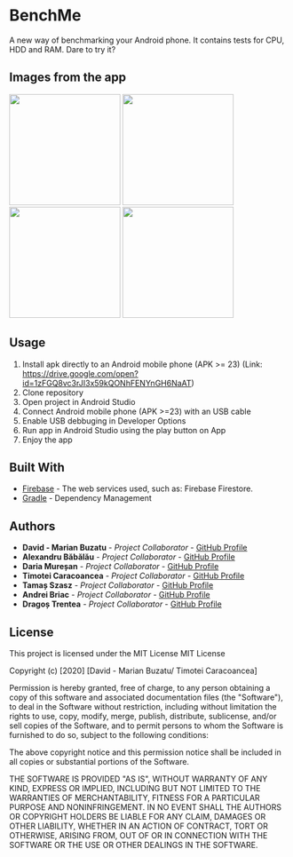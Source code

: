 # BenchMe
A new way of benchmarking your Android phone. It contains tests for CPU, HDD and RAM. Dare to try it?

## Images from the app
<div>
<img src="https://i.ibb.co/b2cVn41/1.jpg" width="200">
<img src="https://i.ibb.co/t2kJJnn/2.jpg" width="200">
<img src="https://i.ibb.co/9sdfFnj/3.jpg" width="200">
<img src="https://i.ibb.co/ftkGTrz/4.jpg" width="200">
</div>

## Usage
1. Install apk directly to an Android mobile phone (APK >= 23) (Link: https://drive.google.com/open?id=1zFGQ8vc3rJI3x59kQONhFENYnGH6NaAT)
2. Clone repository
3. Open project in Android Studio
4. Connect Android mobile phone (APK >=23) with an USB cable
5. Enable USB debbuging in Developer Options
6. Run app in Android Studio using the play button on App
7. Enjoy the app 

## Built With

* [Firebase](https://firebase.google.com) - The web services used, such as: Firebase Firestore.
* [Gradle](https://gradle.org) - Dependency Management

## Authors

* **David - Marian Buzatu** - *Project Collaborator* - [GitHub Profile](https://github.com/davidbuzatu-marian)
* **Alexandru Băbălău** - *Project Collaborator* - [GitHub Profile](https://github.com/alexbabalau)
* **Daria Mureșan** - *Project Collaborator* - [GitHub Profile](https://github.com/dariamuresan)
* **Timotei Caracoancea** - *Project Collaborator* - [GitHub Profile](https://github.com/timotei99)
* **Tamaș Szasz** - *Project Collaborator* - [GitHub Profile](https://github.com/tqmi)
* **Andrei Briac** - *Project Collaborator* - [GitHub Profile](https://github.com/andreib99)
* **Dragoș Trentea** - *Project Collaborator* - [GitHub Profile](https://github.com/dragoseflc)

## License

This project is licensed under the MIT License
MIT License

Copyright (c) [2020] [David - Marian Buzatu/ Timotei Caracoancea]

Permission is hereby granted, free of charge, to any person obtaining a copy
of this software and associated documentation files (the "Software"), to deal
in the Software without restriction, including without limitation the rights
to use, copy, modify, merge, publish, distribute, sublicense, and/or sell
copies of the Software, and to permit persons to whom the Software is
furnished to do so, subject to the following conditions:

The above copyright notice and this permission notice shall be included in all
copies or substantial portions of the Software.

THE SOFTWARE IS PROVIDED "AS IS", WITHOUT WARRANTY OF ANY KIND, EXPRESS OR
IMPLIED, INCLUDING BUT NOT LIMITED TO THE WARRANTIES OF MERCHANTABILITY,
FITNESS FOR A PARTICULAR PURPOSE AND NONINFRINGEMENT. IN NO EVENT SHALL THE
AUTHORS OR COPYRIGHT HOLDERS BE LIABLE FOR ANY CLAIM, DAMAGES OR OTHER
LIABILITY, WHETHER IN AN ACTION OF CONTRACT, TORT OR OTHERWISE, ARISING FROM,
OUT OF OR IN CONNECTION WITH THE SOFTWARE OR THE USE OR OTHER DEALINGS IN THE
SOFTWARE.

